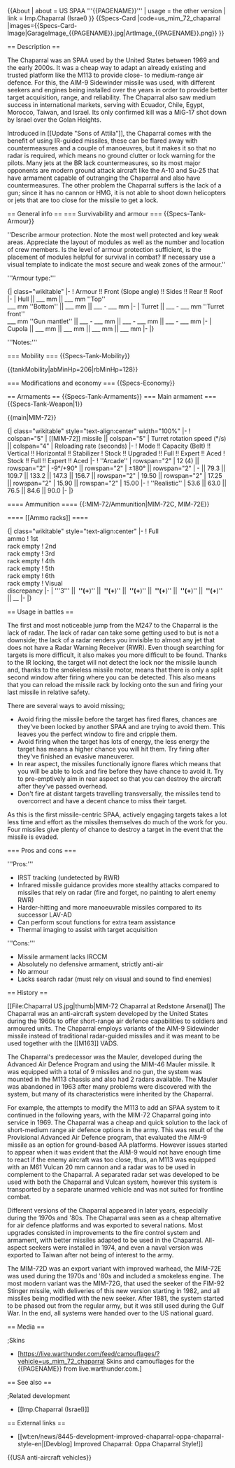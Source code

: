 {{About
| about = US SPAA '''{{PAGENAME}}'''
| usage = the other version
| link = Imp.Chaparral (Israel)
}}
{{Specs-Card
|code=us_mim_72_chaparral
|images={{Specs-Card-Image|GarageImage_{{PAGENAME}}.jpg|ArtImage_{{PAGENAME}}.png}}
}}

== Description ==
<!-- ''In the description, the first part should be about the history of the creation and combat usage of the vehicle, as well as its key features. In the second part, tell the reader about the ground vehicle in the game. Insert a screenshot of the vehicle, so that if the novice player does not remember the vehicle by name, he will immediately understand what kind of vehicle the article is talking about.'' -->
The Chaparral was an SPAA used by the United States between 1969 and the early 2000s. It was a cheap way to adapt an already existing and trusted platform like the M113 to provide close- to medium-range air defence. For this, the AIM-9 Sidewinder missile was used, with different seekers and engines being installed over the years in order to provide better target acquisition, range, and reliability. The Chaparral also saw medium success in international markets, serving with Ecuador, Chile, Egypt, Morocco, Taiwan, and Israel. Its only confirmed kill was a MiG-17 shot down by Israel over the Golan Heights.

Introduced in [[Update "Sons of Attila"]], the Chaparral comes with the benefit of using IR-guided missiles, these can be flared away with countermeasures and a couple of manoeuvres, but it makes it so that no radar is required, which means no ground clutter or lock warning for the pilots. Many jets at the BR lack countermeasures, so its most major opponents are modern ground attack aircraft like the A-10 and Su-25 that have armament capable of outranging the Chaparral and also have countermeasures. The other problem the Chaparral suffers is the lack of a gun; since it has no cannon or HMG, it is not able to shoot down helicopters or jets that are too close for the missile to get a lock.

== General info ==
=== Survivability and armour ===
{{Specs-Tank-Armour}}
<!-- ''Describe armour protection. Note the most well protected and key weak areas. Appreciate the layout of modules as well as the number and location of crew members. Is the level of armour protection sufficient, is the placement of modules helpful for survival in combat? If necessary use a visual template to indicate the most secure and weak zones of the armour.'' -->
''Describe armour protection. Note the most well protected and key weak areas. Appreciate the layout of modules as well as the number and location of crew members. Is the level of armour protection sufficient, is the placement of modules helpful for survival in combat? If necessary use a visual template to indicate the most secure and weak zones of the armour.''

'''Armour type:''' <!-- The types of armour present on the vehicle and their general locations -->
<!-- Example: * Rolled homogeneous armour (Front, Side, Rear, Hull roof)
* Cast homogeneous armour (Turret, Transmission area) -->

{| class="wikitable"
|-
! Armour !! Front (Slope angle) !! Sides !! Rear !! Roof
|-
| Hull || ___ mm || ___ mm ''Top'' <br> ___ mm ''Bottom'' || ___ mm || ___ - ___ mm
|-
| Turret || ___ - ___ mm ''Turret front'' <br> ___ mm ''Gun mantlet'' || ___ - ___ mm || ___ - ___ mm || ___ - ___ mm
|-
| Cupola || ___ mm || ___ mm || ___ mm || ___ mm
|-
|}

'''Notes:''' <!-- Any additional notes which the user needs to be aware of -->
<!-- Example: * Suspension wheels are 20 mm thick, tracks are 30 mm thick, and torsion bars are 60 mm thick. -->

=== Mobility ===
{{Specs-Tank-Mobility}}
<!-- ''Write about the mobility of the ground vehicle. Estimate the specific power and manoeuvrability, as well as the maximum speed forwards and backwards.'' -->

{{tankMobility|abMinHp=206|rbMinHp=128}}

=== Modifications and economy ===
{{Specs-Economy}}

== Armaments ==
{{Specs-Tank-Armaments}}
=== Main armament ===
{{Specs-Tank-Weapon|1}}
<!-- ''Give the reader information about the characteristics of the main gun. Assess its effectiveness in a battle based on the reloading speed, ballistics and the power of shells. Do not forget about the flexibility of the fire, that is how quickly the cannon can be aimed at the target, open fire on it and aim at another enemy. Add a link to the main article on the gun: <code><nowiki>{{main|Name of the weapon}}</nowiki></code>. Describe in general terms the ammunition available for the main gun. Give advice on how to use them and how to fill the ammunition storage.'' -->
{{main|MIM-72}}

{| class="wikitable" style="text-align:center" width="100%"
|-
! colspan="5" | [[MIM-72]] missile || colspan="5" | Turret rotation speed (°/s) || colspan="4" | Reloading rate (seconds)
|-
! Mode !! Capacity (Belt) !! Vertical !! Horizontal !! Stabilizer
! Stock !! Upgraded !! Full !! Expert !! Aced
! Stock !! Full !! Expert !! Aced
|-
! ''Arcade''
| rowspan="2" | 12 (4) || rowspan="2" | -9°/+90° || rowspan="2" | ±180° || rowspan="2" | - || 79.3 || 109.7 || 133.2 || 147.3 || 156.7 || rowspan="2" | 19.50 || rowspan="2" | 17.25 || rowspan="2" | 15.90 || rowspan="2" | 15.00
|-
! ''Realistic''
| 53.6 || 63.0 || 76.5 || 84.6 || 90.0
|-
|}

==== Ammunition ====
{{:MIM-72/Ammunition|MIM-72C, MIM-72E}}

==== [[Ammo racks]] ====
<!-- [[File:Ammoracks_{{PAGENAME}}.png|right|thumb|x250px|[[Ammo racks]] of the {{PAGENAME}}]] -->
<!-- '''Last updated:''' -->
{| class="wikitable" style="text-align:center"
|-
! Full<br>ammo
! 1st<br>rack empty
! 2nd<br>rack empty
! 3rd<br>rack empty
! 4th<br>rack empty
! 5th<br>rack empty
! 6th<br>rack empty
! Visual<br>discrepancy
|-
| '''3''' || __&nbsp;''(+__)'' || __&nbsp;''(+__)'' || __&nbsp;''(+__)'' || __&nbsp;''(+__)'' || __&nbsp;''(+__)'' || __&nbsp;''(+__)'' || __
|-
|}

== Usage in battles ==
<!-- ''Describe the tactics of playing in the vehicle, the features of using vehicles in the team and advice on tactics. Refrain from creating a "guide" - do not impose a single point of view but instead give the reader food for thought. Describe the most dangerous enemies and give recommendations on fighting them. If necessary, note the specifics of the game in different modes (AB, RB, SB).'' -->
The first and most noticeable jump from the M247 to the Chaparral is the lack of radar. The lack of radar can take some getting used to but is not a downside; the lack of a radar renders you invisible to almost any jet that does not have a Radar Warning Receiver (RWR). Even though searching for targets is more difficult, it also makes you more difficult to be found. Thanks to the IR locking, the target will not detect the lock nor the missile launch and, thanks to the smokeless missile motor, means that there is only a split second window after firing where you can be detected. This also means that you can reload the missile rack by locking onto the sun and firing your last missile in relative safety. 

There are several ways to avoid missing;

* Avoid firing the missile before the target has fired flares, chances are they've been locked by another SPAA and are trying to avoid them. This leaves you the perfect window to fire and cripple them.
* Avoid firing when the target has lots of energy, the less energy the target has means a higher chance you will hit them. Try firing after they've finished an evasive maneuverer. 
* In rear aspect, the missiles functionally ignore flares which means that you will be able to lock and fire before they have chance to avoid it. Try to pre-emptively aim in rear aspect so that you can destroy the aircraft after they've passed overhead.
* Don't fire at distant targets travelling transversally, the missiles tend to overcorrect and have a decent chance to miss their target.

As this is the first missile-centric SPAA, actively engaging targets takes a lot less time and effort as the missiles themselves do much of the work for you. Four missiles give plenty of chance to destroy a target in the event that the missile is evaded. 

=== Pros and cons ===
<!-- ''Summarise and briefly evaluate the vehicle in terms of its characteristics and combat effectiveness. Mark its pros and cons in a bulleted list. Try not to use more than 6 points for each of the characteristics. Avoid using categorical definitions such as "bad", "good" and the like - use substitutions with softer forms such as "inadequate" and "effective".'' -->

'''Pros:'''

* IRST tracking (undetected by RWR)
* Infrared missile guidance provides more stealthy attacks compared to missiles that rely on radar (fire and forget, no painting to alert enemy RWR)
* Harder-hitting and more manoeuvrable missiles compared to its successor LAV-AD
* Can perform scout functions for extra team assistance
* Thermal imaging to assist with target acquisition

'''Cons:'''

* Missile armament lacks IRCCM
* Absolutely no defensive armament, strictly anti-air
* No armour
* Lacks search radar (must rely on visual and sound to find enemies)

== History ==
<!-- ''Describe the history of the creation and combat usage of the vehicle in more detail than in the introduction. If the historical reference turns out to be too long, take it to a separate article, taking a link to the article about the vehicle and adding a block "/History" (example: <nowiki>https://wiki.warthunder.com/(Vehicle-name)/History</nowiki>) and add a link to it here using the <code>main</code> template. Be sure to reference text and sources by using <code><nowiki><ref></ref></nowiki></code>, as well as adding them at the end of the article with <code><nowiki><references /></nowiki></code>. This section may also include the vehicle's dev blog entry (if applicable) and the in-game encyclopedia description (under <code><nowiki>=== In-game description ===</nowiki></code>, also if applicable).'' -->
[[File:Chaparral US.jpg|thumb|MIM-72 Chaparral at Redstone Arsenal]]
The Chaparral was an anti-aircraft system developed by the United States during the 1960s to offer short-range air defence capabilities to soldiers and armoured units. The Chaparral employs variants of the AIM-9 Sidewinder missile instead of traditional radar-guided missiles and it was meant to be used together with the [[M163]] VADS.

The Chaparral's predecessor was the Mauler, developed during the Advanced Air Defence Program and using the MIM-46 Mauler missile. It was equipped with a total of 9 missiles and no gun, the system was mounted in the M113 chassis and also had 2 radars available. The Mauler was abandoned in 1963 after many problems were discovered with the system, but many of its characteristics were inherited by the Chaparral.

For example, the attempts to modify the M113 to add an SPAA system to it continued in the following years, with the MIM-72 Chaparral going into service in 1969. The Chaparral was a cheap and quick solution to the lack of short-medium range air defence options in the army. This was result of the Provisional Advanced Air Defence program, that evaluated the AIM-9 missile as an option for ground-based AA platforms. However issues started to appear when it was evident that the AIM-9 would not have enough time to react if the enemy aircraft was too close, thus, an M113 was equipped with an M61 Vulcan 20 mm cannon and a radar was to be used in complement to the Chaparral. A separated radar set was developed to be used with both the Chaparral and Vulcan system, however this system is transported by a separate unarmed vehicle and was not suited for frontline combat.

Different versions of the Chaparral appeared in later years, especially during the 1970s and '80s. The Chaparral was seen as a cheap alternative for air defence platforms and was exported to several nations. Most upgrades consisted in improvements to the fire control system and armament, with better missiles adapted to be used in the Chaparral. All-aspect seekers were installed in 1974, and even a naval version was exported to Taiwan after not being of interest to the army.

The MIM-72D was an export variant with improved warhead, the MIM-72E was used during the 1970s and '80s and included a smokeless engine. The most modern variant was the MIM-72G, that used the seeker of the FIM-92 Stinger missile, with deliveries of this new version starting in 1982, and all missiles being modified with the new seeker. After 1981, the system started to be phased out from the regular army, but it was still used during the Gulf War. In the end, all systems were handed over to the US national guard.

== Media ==
<!-- ''Excellent additions to the article would be video guides, screenshots from the game, and photos.'' -->

;Skins

* [https://live.warthunder.com/feed/camouflages/?vehicle=us_mim_72_chaparral Skins and camouflages for the {{PAGENAME}} from live.warthunder.com.]

== See also ==
<!-- ''Links to the articles on the War Thunder Wiki that you think will be useful for the reader, for example:''
* ''reference to the series of the vehicles;''
* ''links to approximate analogues of other nations and research trees.'' -->

;Related development

* [[Imp.Chaparral (Israel)]]

== External links ==
<!-- ''Paste links to sources and external resources, such as:''
* ''topic on the official game forum;''
* ''other literature.'' -->

* [[wt:en/news/8445-development-improved-chaparral-oppa-chaparral-style-en|[Devblog] Improved Chaparral: Oppa Chaparral Style!]]

{{USA anti-aircraft vehicles}}
